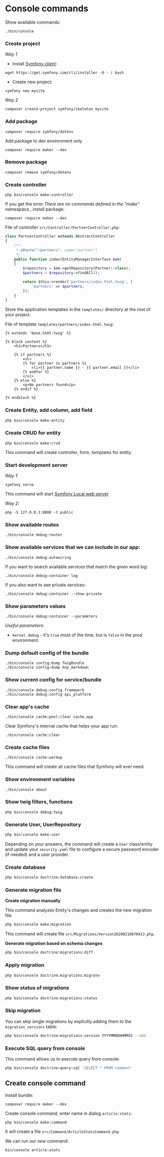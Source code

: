 # Console commands

Show available commands:

```
./bin/console
```

### Create project

*Way 1*

- Install [Symfony client](https://symfony.com/download):

```
wget https://get.symfony.com/cli/installer -O - | bash
```

- Create new project:

```
symfony new mysite
```

*Way 2*

```
composer create-project symfony/skeleton mysite
```

### Add package

```
composer require symfony/dotenv
```

Add package to dev environment only

```
composer require maker --dev
```

### Remove package

```
composer remove symfony/dotenv
```

### Create controller

```
php bin/console make:controller
```

If you get the error *There are no commands defined in the "make" namespace.*, install package:

```
composer require maker --dev
```

File of controller `src/Controller/PartnerController.php`:

```php
class PartnerController extends AbstractController
{
    /**
     * @Route("/partners", name="partner")
     */
    public function index(EntityManagerInterface $em)
    {
        $repository = $em->getRepository(Partner::class);
        $partners = $repository->findAll();

        return $this->render('partners/index.html.twig', [
            'partners' => $partners,
        ]);
    }
}
```

Store the application templates in the `templates/` directory at the root of your project.

File of template `templates/partners/index.html.twig`:

```twig
{% extends 'base.html.twig' %}

{% block content %}
    <h1>Partners</h1>

    {% if partners %}
        <ul>
        {% for partner in partners %}
            <li>{{ partner.name }} - {{ partner.email }}</li>
        {% endfor %}
        </ul>
    {% else %}
        <p>No partners found</p>
    {% endif %}

{% endblock %}
```

### Create Entity, add column, add field

```bash
php bin/console make:entity
```

### Create CRUD for entity

```
php bin/console make:crud
```
This command will create controller, form, templates for entity.

### Start development server

*Way 1:*
```
symfony serve
```
This command will start [Symfony Local web server](https://symfony.com/doc/current/setup/symfony_server.html)

*Way 2:*
```
php -S 127.0.0.1:8000 -t public
```

### Show available routes
```
./bin/console debug:router
```

### Show available services that we can include in our app:

```
./bin/console debug:autowiring
```

If you want to search available services that match the given word *log*:

```
./bin/console debug:container log
```

If you also want to see private services:

```
./bin/console debug:container --show-private
```

### Show parameters values

```
./bin/console debug:container --parameters
```

*Useful parameters*:

- `kernel.debug` - it's `true` most of the time, but is `false` in the prod environment.


### Dump default config of the bundle

```
./bin/console config:dump TwigBundle
./bin/console config:dump knp_markdown
```

### Show current config for service/bundle

```
./bin/console debug:config framework
./bin/console debug:config api_platform
```

### Clear app's cache

```
./bin/console cache:pool:clear cache.app
```

Clear Symfony's internal cache that helps your app run:

```
./bin/console cache:clear
```

### Create cache files

```
./bin/console cache:warmup
```

This command will create all cache files that Symfony will ever need.

### Show environment variables

```
./bin/console about
```

### Show twig filters, functions

```
php bin/console debug:twig
```

### Generate User, UserRepository

```php
php bin/console make:user
```

Depending on your answers, the command will create a `User` class/entity and update your `security.yaml` file to configure a secure password encoder (if needed) and a user provider. 

### Create database

```bash
php bin/console doctrine:database:create
```

### Generate migration file

**Create migration manually**

This command analyzes Entity's changes and creates the new migration file.

```bash
php bin/console make:migration
```

This command will create file `src/Migrations/Version20200210070413.php`.

**Generate migration based on schema changes**

```bash
php bin/console doctrine:migrations:diff
```

### Apply migration

```bash
php bin/console doctrine:migrations:migrate
```

### Show status of migrations

```bash
php bin/console doctrine:migrations:status
```

### Skip migration

You can skip single migrations by explicitly adding them to the `migration_versions` table:

```bash
php bin/console doctrine:migrations:version YYYYMMDDHHMMSS --add
```

### Execute SQL query from console

This command allows us to execute query from console:

```bash
php bin/console doctrine:query:sql 'SELECT * FROM comment'
```

## Create console command

Install bundle:

```
composer require maker --dev
```

Create console command, enter name in dialog `article:stats`:

```
php bin/console make:command
```

It will create a file `src/Command/ArticleStatsCommand.php`.

We can run our new command:

```
bin/console article:stats
```
